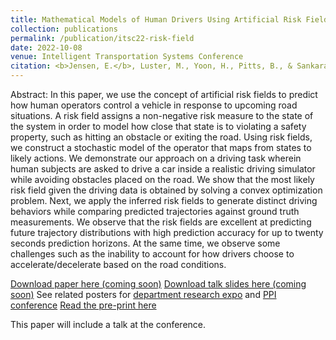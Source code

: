 ```yaml
---
title: Mathematical Models of Human Drivers Using Artificial Risk Fields
collection: publications
permalink: /publication/itsc22-risk-field
date: 2022-10-08
venue: Intelligent Transportation Systems Conference
citation: <b>Jensen, E.</b>, Luster, M., Yoon, H., Pitts, B., & Sankaranarayanan, S. (2022). &quot;Mathematical Models of Human Drivers Using Artificial Risk Fields.&quot; Proceedings of the Intelligent Transportation Systems (ITSC22) Conference.
---
```

Abstract: In this paper, we use the concept of artificial risk fields to predict how human operators control a vehicle in response to upcoming road situations. A risk field assigns a non-negative risk measure to the state of the system in order to model how close that state is to violating a safety property, such as hitting an obstacle or exiting the road. Using risk fields, we construct a stochastic model of the operator that maps from states to likely actions. We demonstrate our approach on a driving task wherein human subjects are asked to drive a car inside a realistic driving simulator while avoiding obstacles placed on the road. We show that the most likely risk field given the driving data is obtained by solving a convex optimization problem. Next, we apply the inferred risk fields to generate distinct driving behaviors while comparing predicted trajectories against ground truth measurements. We observe that the risk fields are excellent at predicting future trajectory distributions with high prediction accuracy for up to twenty seconds prediction horizons. At the same time, we observe some challenges such as the inability to account for how drivers choose to accelerate/decelerate based on the road conditions.


[Download paper here (coming soon)](#)
[Download talk slides here (coming soon)](#)
See related posters for [department research expo](https://github.com/emilykjensen/emilykjensen.github.io/blob/master/files/risk_field_poster.pdf) and [PPI conference](https://github.com/emilykjensen/emilykjensen.github.io/blob/master/files/PPI_poster.pdf)
[Read the pre-print here](https://arxiv.org/abs/2205.12722)

This paper will include a talk at the conference.
